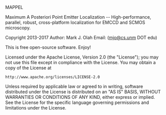 MAPPEL

Maximum A Posteriori Point Emitter Localization -- High-performance, parallel, robust, cross-platform localization for EMCCD and SCMOS microscopy.

Copyright 2013-2017 
Author: Mark J. Olah 
Email: (mjo@cs.unm DOT edu)

This is free open-source software.  Enjoy!

Licensed under the Apache License, Version 2.0 (the "License");
you may not use this file except in compliance with the License.
You may obtain a copy of the License at

    http://www.apache.org/licenses/LICENSE-2.0

Unless required by applicable law or agreed to in writing, software
distributed under the License is distributed on an "AS IS" BASIS,
WITHOUT WARRANTIES OR CONDITIONS OF ANY KIND, either express or implied.
See the License for the specific language governing permissions and
limitations under the License.
